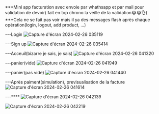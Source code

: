 ***Mini app facturation avec envoie par whathsapp et par mail pour validation de devoir( fait en top chrono la veille de la validation😂😂👌)
***Cela ne se fait pas voir mais il ya des messages flash après chaque opération(login, logout, add product, ...)

---Login 
![Capture d'écran 2024-02-26 035119](https://github.com/MomoAy/facturation-app/assets/120620847/53f5f370-0a4f-410e-8106-08c26b1f684e)

---Sign up
![Capture d'écran 2024-02-26 035414](https://github.com/MomoAy/facturation-app/assets/120620847/ea422e1e-6ca1-4fec-a32e-ed0a8d6d30a3)

---Acceuil(bizarre je sais, je sais)
![Capture d'écran 2024-02-26 041320](https://github.com/MomoAy/facturation-app/assets/120620847/b4be375c-e8e5-44e4-b97d-71d40e6536b8)

---panier(vide)
![Capture d'écran 2024-02-26 041949](https://github.com/MomoAy/facturation-app/assets/120620847/368dbe08-9655-479d-bbfa-49d13655d1ae)

---panier(pas vide)
![Capture d'écran 2024-02-26 041440](https://github.com/MomoAy/facturation-app/assets/120620847/60048aa2-4e78-4f3a-8c8a-632779a219b4)

---Après paiment(simulation), previsualisation de la facture
![Capture d'écran 2024-02-26 041614](https://github.com/MomoAy/facturation-app/assets/120620847/2cafde96-ed6c-4af9-8224-ec389f036c7d)

---****
![Capture d'écran 2024-02-26 042139](https://github.com/MomoAy/facturation-app/assets/120620847/dca4f8c4-3590-4eb7-b45e-2aac1fe043a6)

![Capture d'écran 2024-02-26 042219](https://github.com/MomoAy/facturation-app/assets/120620847/7632fd52-78fb-46fb-bbc0-01219c7f0583)
